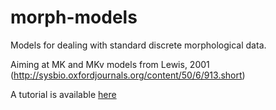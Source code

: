 morph-models
============

Models for dealing with standard discrete morphological data.

Aiming at MK and MKv models from Lewis, 2001 (http://sysbio.oxfordjournals.org/content/50/6/913.short)

A tutorial is available [here](http://www.beast2.org/morphological-models/)
